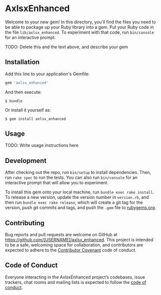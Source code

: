 # AxlsxEnhanced

Welcome to your new gem! In this directory, you'll find the files you need to be able to package up your Ruby library into a gem. Put your Ruby code in the file `lib/axlsx_enhanced`. To experiment with that code, run `bin/console` for an interactive prompt.

TODO: Delete this and the text above, and describe your gem

## Installation

Add this line to your application's Gemfile:

```ruby
gem 'axlsx_enhanced'
```

And then execute:

    $ bundle

Or install it yourself as:

    $ gem install axlsx_enhanced

## Usage

TODO: Write usage instructions here

## Development

After checking out the repo, run `bin/setup` to install dependencies. Then, run `rake spec` to run the tests. You can also run `bin/console` for an interactive prompt that will allow you to experiment.

To install this gem onto your local machine, run `bundle exec rake install`. To release a new version, update the version number in `version.rb`, and then run `bundle exec rake release`, which will create a git tag for the version, push git commits and tags, and push the `.gem` file to [rubygems.org](https://rubygems.org).

## Contributing

Bug reports and pull requests are welcome on GitHub at https://github.com/[USERNAME]/axlsx_enhanced. This project is intended to be a safe, welcoming space for collaboration, and contributors are expected to adhere to the [Contributor Covenant](http://contributor-covenant.org) code of conduct.

## Code of Conduct

Everyone interacting in the AxlsxEnhanced project’s codebases, issue trackers, chat rooms and mailing lists is expected to follow the [code of conduct](https://github.com/[USERNAME]/axlsx_enhanced/blob/master/CODE_OF_CONDUCT.md).
